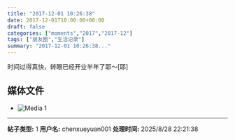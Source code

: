 ```yaml
---
title: "2017-12-01 10:26:38"
date: 2017-12-01T10:00:00+08:00
draft: false
categories: ["moments","2017","2017-12"]
tags: ["朋友圈","生活记录"]
summary: "2017-12-01 10:26:38..."
---
```


时间过得真快，转眼已经开业半年了耶～[耶]

## 媒体文件

- ![Media 1](/Moments/photos/2017-12-01/201712011026380.jpg)

---

**帖子类型:** 1
**用户名:** chenxueyuan001
**处理时间:** 2025/8/28 22:21:38